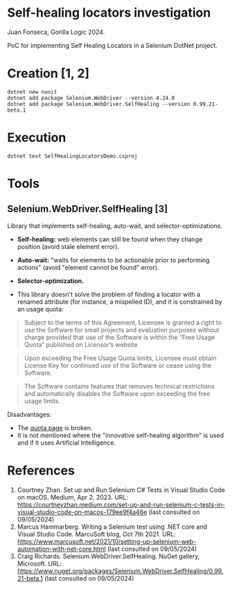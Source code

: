 # Self-healing locators investigation
Juan Fonseca, Gorilla Logic 2024.

PoC for implementing Self Healing Locators in a Selenium DotNet project.

# Creation [1, 2]
```
dotnet new nunit
dotnet add package Selenium.WebDriver --version 4.24.0
dotnet add package Selenium.WebDriver.SelfHealing --version 0.99.21-beta.1
```

# Execution
```
dotnet test SelfHealingLocatorsDemo.csproj
```

# Tools
## Selenium.WebDriver.SelfHealing [3]
Library that implements self-healing, auto-wait, and selector-optimizations. 
* **Self-healing:** web elements can still be found when they change position (avoid stale element error).
* **Auto-wait:** "waits for elements to be actionable prior to performing actions" (avoid "element cannot be found" error).
* **Selector-optimization.**

* This library doesn't solve the problem of finding a locator with a renamed attribute (for instance, a mispelled ID), and it is constrained by an usage quota:

> Subject to the terms of this Agreement, Licensee is granted a right to use the Software for small projects and evaluation purposes without charge provided that use of the Software is within the “Free Usage Quota” published on Licensor’s website

> Upon exceeding the Free Usage Quota limits, Licensee must obtain License Key for continued use of the Software or cease using the Software.

> The Software contains features that removes technical restrictions and automatically disables the Software upon exceeding the free usage limits.

Disadvantages:
* The [quota page](deliveryassured.com.au/selenium.webdriver.selfhealing) is broken.
* It is not mentioned where the "innovative self-healing algorithm" is used and if it uses Artificial Intelligence.

# References
1. Courtney Zhan. Set up and Run Selenium C# Tests in Visual Studio Code on macOS. Medium, Apr 2, 2023. URL: https://courtneyzhan.medium.com/set-up-and-run-selenium-c-tests-in-visual-studio-code-on-macos-179ee9f4a46e (last consulted on 09/05/2024)
2. Marcus Hammarberg. Writing a Selenium test using .NET core and Visual Studio Code. MarcuSoft blog, Oct 7th 2021. URL: https://www.marcusoft.net/2021/10/setting-up-selenium-web-automation-with-net-core.html (last consulted on 09/05/2024)
3. Craig Richards. Selenium.WebDriver.SelfHealing. NuGet gallery, Microsoft. URL: https://www.nuget.org/packages/Selenium.WebDriver.SelfHealing/0.99.21-beta.1 (last consulted on 09/05/2024)